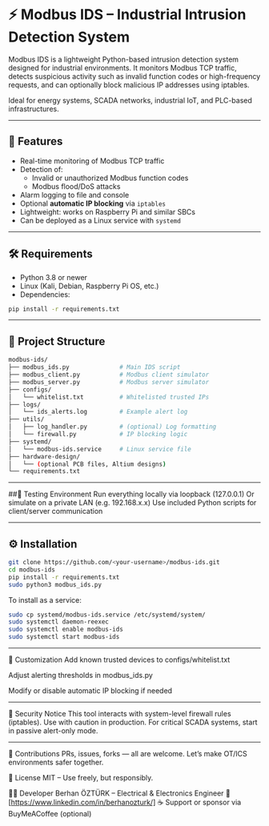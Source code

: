 # ⚡ Modbus IDS – Industrial Intrusion Detection System

Modbus IDS is a lightweight Python-based intrusion detection system designed for industrial environments. It monitors Modbus TCP traffic, detects suspicious activity such as invalid function codes or high-frequency requests, and can optionally block malicious IP addresses using iptables.

Ideal for energy systems, SCADA networks, industrial IoT, and PLC-based infrastructures.

---

## 🚀 Features

- Real-time monitoring of Modbus TCP traffic
- Detection of:
  - Invalid or unauthorized Modbus function codes
  - Modbus flood/DoS attacks
- Alarm logging to file and console
- Optional **automatic IP blocking** via `iptables`
- Lightweight: works on Raspberry Pi and similar SBCs
- Can be deployed as a Linux service with `systemd`

---

## 🛠 Requirements

- Python 3.8 or newer
- Linux (Kali, Debian, Raspberry Pi OS, etc.)
- Dependencies:

```bash
pip install -r requirements.txt
```
---

## 📁 Project Structure
```bash
modbus-ids/
├── modbus_ids.py              # Main IDS script
├── modbus_client.py           # Modbus client simulator
├── modbus_server.py           # Modbus server simulator
├── configs/
│   └── whitelist.txt          # Whitelisted trusted IPs
├── logs/
│   └── ids_alerts.log         # Example alert log
├── utils/
│   ├── log_handler.py         # (optional) Log formatting
│   └── firewall.py            # IP blocking logic
├── systemd/
│   └── modbus-ids.service     # Linux service file
├── hardware-design/
│   └── (optional PCB files, Altium designs)
└── requirements.txt
```
---

##🧪 Testing Environment
Run everything locally via loopback (127.0.0.1)
Or simulate on a private LAN (e.g. 192.168.x.x)
Use included Python scripts for client/server communication

---

## ⚙️ Installation
```bash
git clone https://github.com/<your-username>/modbus-ids.git
cd modbus-ids
pip install -r requirements.txt
sudo python3 modbus_ids.py
```
To install as a service:
```bash
sudo cp systemd/modbus-ids.service /etc/systemd/system/
sudo systemctl daemon-reexec
sudo systemctl enable modbus-ids
sudo systemctl start modbus-ids
```

---

🧠 Customization
Add known trusted devices to configs/whitelist.txt

Adjust alerting thresholds in modbus_ids.py

Modify or disable automatic IP blocking if needed

---

🔐 Security Notice
This tool interacts with system-level firewall rules (iptables). Use with caution in production. For critical SCADA systems, start in passive alert-only mode.

---

🙌 Contributions
PRs, issues, forks — all are welcome.
Let’s make OT/ICS environments safer together.

📜 License
MIT – Use freely, but responsibly.

👨‍💻 Developer
Berhan ÖZTÜRK – Electrical & Electronics Engineer
🔗 [https://www.linkedin.com/in/berhanozturk/]
☕ Support or sponsor via BuyMeACoffee (optional)
